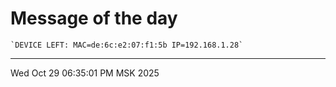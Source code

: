 # Message of the day
```
`DEVICE LEFT: MAC=de:6c:e2:07:f1:5b IP=192.168.1.28`
```
---
Wed Oct 29 06:35:01 PM MSK 2025
